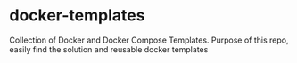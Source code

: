 # docker-templates

Collection of Docker and Docker Compose Templates.
Purpose of this repo, easily find the solution and reusable docker templates